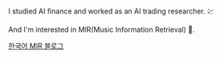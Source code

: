 I studied AI finance and worked as an AI trading researcher. :chart:

And I'm interested in MIR(Music Information Retrieval) :musical_note:.

[한국어 MIR 블로그](https://jo-cho.github.io/MIRBlog/)
